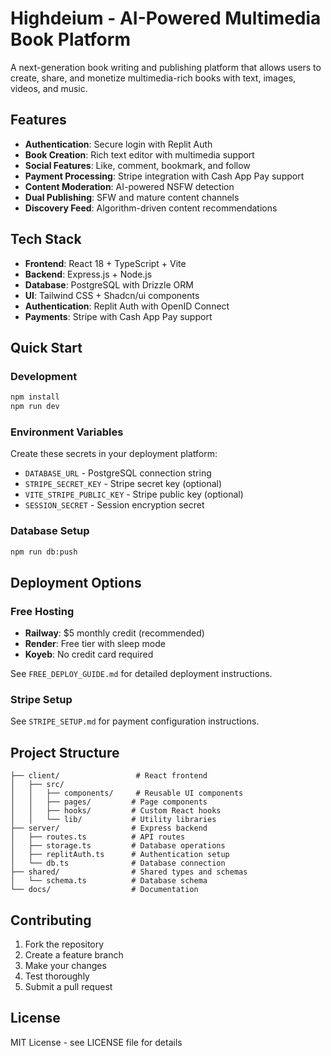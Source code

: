 # Highdeium - AI-Powered Multimedia Book Platform

A next-generation book writing and publishing platform that allows users to create, share, and monetize multimedia-rich books with text, images, videos, and music.

## Features

- **Authentication**: Secure login with Replit Auth
- **Book Creation**: Rich text editor with multimedia support
- **Social Features**: Like, comment, bookmark, and follow
- **Payment Processing**: Stripe integration with Cash App Pay support
- **Content Moderation**: AI-powered NSFW detection
- **Dual Publishing**: SFW and mature content channels
- **Discovery Feed**: Algorithm-driven content recommendations

## Tech Stack

- **Frontend**: React 18 + TypeScript + Vite
- **Backend**: Express.js + Node.js
- **Database**: PostgreSQL with Drizzle ORM
- **UI**: Tailwind CSS + Shadcn/ui components
- **Authentication**: Replit Auth with OpenID Connect
- **Payments**: Stripe with Cash App Pay support

## Quick Start

### Development
```bash
npm install
npm run dev
```

### Environment Variables
Create these secrets in your deployment platform:
- `DATABASE_URL` - PostgreSQL connection string
- `STRIPE_SECRET_KEY` - Stripe secret key (optional)
- `VITE_STRIPE_PUBLIC_KEY` - Stripe public key (optional)
- `SESSION_SECRET` - Session encryption secret

### Database Setup
```bash
npm run db:push
```

## Deployment Options

### Free Hosting
- **Railway**: $5 monthly credit (recommended)
- **Render**: Free tier with sleep mode
- **Koyeb**: No credit card required

See `FREE_DEPLOY_GUIDE.md` for detailed deployment instructions.

### Stripe Setup
See `STRIPE_SETUP.md` for payment configuration instructions.

## Project Structure

```
├── client/                 # React frontend
│   ├── src/
│   │   ├── components/     # Reusable UI components
│   │   ├── pages/         # Page components
│   │   ├── hooks/         # Custom React hooks
│   │   └── lib/           # Utility libraries
├── server/                # Express backend
│   ├── routes.ts          # API routes
│   ├── storage.ts         # Database operations
│   ├── replitAuth.ts      # Authentication setup
│   └── db.ts              # Database connection
├── shared/                # Shared types and schemas
│   └── schema.ts          # Database schema
└── docs/                  # Documentation
```

## Contributing

1. Fork the repository
2. Create a feature branch
3. Make your changes
4. Test thoroughly
5. Submit a pull request

## License

MIT License - see LICENSE file for details